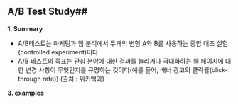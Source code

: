 ## A/B Test Study##

**1. Summary**

 - A/B테스트는 마케팅과 웹 분석에서 두개의 변형 A와 B를 사용하는 종합 대조 실험(controlled experiment)이다
 - A/B 테스트의 목표는 관심 분야에 대한 결과를 늘리거나 극대화하는 웹 페이지에 대한 변경 사항이 무엇인지를 규명하는 것이다(예를 들어, 배너 광고의 클릭률(click-through rate)) (출처 : 위키백과) 


**3. examples**

